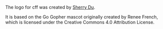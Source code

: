 The logo for cff was created by [Sherry Du](https://www.sherrydu.net/).

It is based on the Go Gopher mascot originally created by Renee French, which is licensed under the Creative Commons 4.0 Attribution License.
